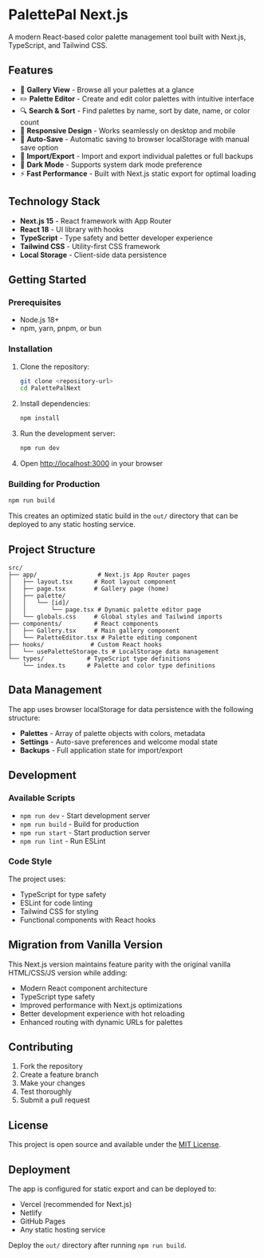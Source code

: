 # PalettePal Next.js

A modern React-based color palette management tool built with Next.js, TypeScript, and Tailwind CSS.

## Features

- 🎨 **Gallery View** - Browse all your palettes at a glance
- ✏️ **Palette Editor** - Create and edit color palettes with intuitive interface
- 🔍 **Search & Sort** - Find palettes by name, sort by date, name, or color count
- 📱 **Responsive Design** - Works seamlessly on desktop and mobile
- 💾 **Auto-Save** - Automatic saving to browser localStorage with manual save option
- 📁 **Import/Export** - Import and export individual palettes or full backups
- 🌙 **Dark Mode** - Supports system dark mode preference
- ⚡ **Fast Performance** - Built with Next.js static export for optimal loading

## Technology Stack

- **Next.js 15** - React framework with App Router
- **React 18** - UI library with hooks
- **TypeScript** - Type safety and better developer experience
- **Tailwind CSS** - Utility-first CSS framework
- **Local Storage** - Client-side data persistence

## Getting Started

### Prerequisites

- Node.js 18+ 
- npm, yarn, pnpm, or bun

### Installation

1. Clone the repository:
   ```bash
   git clone <repository-url>
   cd PalettePalNext
   ```

2. Install dependencies:
   ```bash
   npm install
   ```

3. Run the development server:
   ```bash
   npm run dev
   ```

4. Open [http://localhost:3000](http://localhost:3000) in your browser

### Building for Production

```bash
npm run build
```

This creates an optimized static build in the `out/` directory that can be deployed to any static hosting service.

## Project Structure

```
src/
├── app/                 # Next.js App Router pages
│   ├── layout.tsx      # Root layout component
│   ├── page.tsx        # Gallery page (home)
│   ├── palette/
│   │   └── [id]/
│   │       └── page.tsx # Dynamic palette editor page
│   └── globals.css     # Global styles and Tailwind imports
├── components/         # React components
│   ├── Gallery.tsx     # Main gallery component
│   └── PaletteEditor.tsx # Palette editing component
├── hooks/             # Custom React hooks
│   └── usePaletteStorage.ts # LocalStorage data management
└── types/            # TypeScript type definitions
    └── index.ts      # Palette and color type definitions
```

## Data Management

The app uses browser localStorage for data persistence with the following structure:

- **Palettes** - Array of palette objects with colors, metadata
- **Settings** - Auto-save preferences and welcome modal state
- **Backups** - Full application state for import/export

## Development

### Available Scripts

- `npm run dev` - Start development server
- `npm run build` - Build for production
- `npm run start` - Start production server
- `npm run lint` - Run ESLint

### Code Style

The project uses:
- TypeScript for type safety
- ESLint for code linting
- Tailwind CSS for styling
- Functional components with React hooks

## Migration from Vanilla Version

This Next.js version maintains feature parity with the original vanilla HTML/CSS/JS version while adding:

- Modern React component architecture
- TypeScript type safety
- Improved performance with Next.js optimizations
- Better development experience with hot reloading
- Enhanced routing with dynamic URLs for palettes

## Contributing

1. Fork the repository
2. Create a feature branch
3. Make your changes
4. Test thoroughly
5. Submit a pull request

## License

This project is open source and available under the [MIT License](LICENSE).

## Deployment

The app is configured for static export and can be deployed to:

- Vercel (recommended for Next.js)
- Netlify
- GitHub Pages
- Any static hosting service

Deploy the `out/` directory after running `npm run build`.
